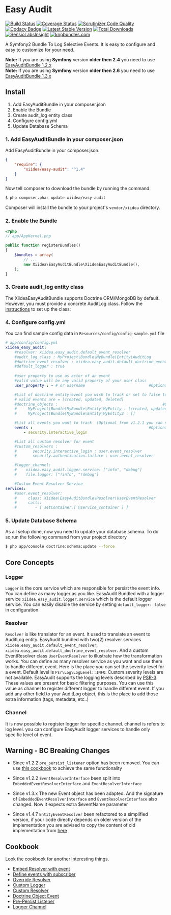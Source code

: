 # Easy Audit

[![Build Status](https://travis-ci.org/xiidea/EasyAuditBundle.svg?branch=master)](https://travis-ci.org/xiidea/EasyAuditBundle)
[![Coverage Status](https://coveralls.io/repos/xiidea/EasyAuditBundle/badge.svg?branch=master&service=github)](https://coveralls.io/github/xiidea/EasyAuditBundle?branch=master)
[![Scrutinizer Code Quality](https://scrutinizer-ci.com/g/xiidea/EasyAuditBundle/badges/quality-score.png?b=master)](https://scrutinizer-ci.com/g/xiidea/EasyAuditBundle/?branch=master)
[![Codacy Badge](https://api.codacy.com/project/badge/Grade/327c3f057c384aa894f76154bb2ebb74)](https://app.codacy.com/app/ronisaha/EasyAuditBundle?utm_source=github.com&utm_medium=referral&utm_content=xiidea/EasyAuditBundle&utm_campaign=Badge_Grade_Dashboard)
[![Latest Stable Version](https://poser.pugx.org/xiidea/easy-audit/v/stable.png)](https://packagist.org/packages/xiidea/easy-audit)
[![Total Downloads](https://poser.pugx.org/xiidea/easy-audit/downloads.png)](https://packagist.org/packages/xiidea/easy-audit)
[![SensioLabsInsight](https://insight.sensiolabs.com/projects/b8802bf0-af10-4343-a6c4-846d6b481978/mini.png)](https://insight.sensiolabs.com/projects/b8802bf0-af10-4343-a6c4-846d6b481978)
[![knpbundles.com](http://knpbundles.com/xiidea/EasyAuditBundle/badge-short)](http://knpbundles.com/xiidea/EasyAuditBundle)

A Symfony2 Bundle To Log Selective Events. It is easy to configure and easy to customize for your need.

**Note:** If you are using **Symfony** version **older then 2.4** you need to use [EasyAuditBundle 1.2.x](https://github.com/xiidea/EasyAuditBundle/tree/1.2.x)  
**Note:** If you are using **Symfony** version **older then 2.6** you need to use [EasyAuditBundle 1.3.x](https://github.com/xiidea/EasyAuditBundle/tree/1.3.x)

## Install

1.  Add EasyAuditBundle in your composer.json
2.  Enable the Bundle
3.  Create audit_log entity class
4.  Configure config.yml
5.  Update Database Schema

### 1. Add EasyAuditBundle in your composer.json

Add EasyAuditBundle in your composer.json:

```json
{
    "require": {
        "xiidea/easy-audit": "^1.4"
    }
}
```

Now tell composer to download the bundle by running the command:

```bash
$ php composer.phar update xiidea/easy-audit
```

Composer will install the bundle to your project's `vendor/xiidea` directory.

### 2. Enable the Bundle

```php
<?php
// app/AppKernel.php

public function registerBundles()
{
    $bundles = array(
        // ...
        new Xiidea\EasyAuditBundle\XiideaEasyAuditBundle(),
    );
}
```

### 3. Create audit_log entity class

The XiideaEasyAuditBundle supports Doctrine ORM/MongoDB by default. However, you must provide a concrete AuditLog class. Follow the [instructions](https://github.com/xiidea/EasyAuditBundle/blob/master/Resources/doc/audit-log-entity-orm.md) to set up the class:

### 4. Configure config.yml

You can find sample config data in `Resources/config/config-sample.yml` file

```yaml
# app/config/config.yml
xiidea_easy_audit:
    #resolver: xiidea.easy_audit.default_event_resolver                           #Optional
    #audit_log_class : MyProject\Bundle\MyBundle\Entity\AuditLog                  #Required
    #doctrine_event_resolver : xiidea.easy_audit.default_doctrine_event_resolver  #Optional
    #default_logger : true                                                        #Optional
    
    #user property to use as actor of an event
    #valid value will be any valid property of your user class
    user_property : ~ # or username                            #Optional

    #List of doctrine entity:event you wish to track or set to false to disable logs for doctrine events
    # valid events are = [created, updated, deleted]
    #doctrine_objects :                                              #Optional
    #     MyProject\Bundle\MyBundle\Entity\MyEntity : [created, updated, deleted]
    #     MyProject\Bundle\MyBundle\Entity\MyEntity2 : []

    #List all events you want to track  (Optional from v1.2.1 you can now use subscriber to define it)
    events :                                                   #Optional
        - security.interactive_login

    #List all custom resolver for event
    #custom_resolvers :
    #       security.interactive_login : user.event_resolver
    #       security.authentication.failure : user.event_resolver

    #logger_channel:
    #    xiidea.easy_audit.logger.service: ["info", "debug"]
    #    file.logger: ["!info", "!debug"]

    #Custom Event Resolver Service
services:
    #user.event_resolver:
    #     class: Xiidea\EasyAuditBundle\Resolver\UserEventResolver
    #     calls:
    #        - [ setContainer,[ @service_container ] ]
```

### 5. Update Database Schema

As all setup done, now you need to update your database schema. To do so,run the following command from your project directory

```bash
$ php app/console doctrine:schema:update --force
```

## Core Concepts

### Logger

`Logger` is the core service which are responsible for persist the event info. You can define as many logger as you like.
EasyAudit Bundled with a logger service `xiidea.easy_audit.logger.service` which is the default logger service. You can easily
disable the service by setting `default_logger: false` in configuration.

### Resolver

`Resolver` is like translator for an event. It used to translate an event to AuditLog entity. EasyAudit bundled with two(2)
resolver services `xiidea.easy_audit.default_event_resolver`, `xiidea.easy_audit.default_doctrine_event_resolver`. And a
custom EventResolver class `UserEventResolver` to illustrate how the transformation works. You can define as many resolver
service as you want and use them to handle different event. Here is the place you can set the severity level for a event. Default
level is `Psr\Log\LogLevel::INFO`. Custom severity levels are not available. EasyAudit supports the logging levels
described by [PSR-3](http://www.php-fig.org/psr/psr-3). These values are present for basic filtering purposes. You can
use this value as channel to register different logger to handle different event. If you add any other field to your
AuditLog object, this is the place to add those extra information (tags, metadata, etc..)

### Channel

It is now possible to register logger for specific channel. channel is refers to log level. you can configure EasyAudit logger
services to handle only specific level of event.

## Warning - BC Breaking Changes

-   Since v1.2.2 `pre_persist_listener` option has been removed. You can use 
[this cookbook](https://github.com/xiidea/EasyAuditBundle/blob/master/Resources/doc/pre-persist-listener.md) 
to achieve the same functionality

-   Since v1.2.2 `EventResolverInterface` been split into `EmbeddedEventResolverInterface` and `EventResolverInterface`

-   Since v1.3.x The new Event object has been adapted. And the signature of `EmbeddedEventResolverInterface` and 
    `EventResolverInterface` also changed. Now it expects extra $eventName parameter
         
-   Since v1.4.7 `EntityEventResolver` been refactored to a simplified version, if your code directly depends on older version of the implementation
    you are advised to copy the content of old implementation from [here](https://github.com/xiidea/EasyAuditBundle/blob/1.4.6/Resolver/EntityEventResolver.php)

## Cookbook

Look the cookbook for another interesting things.

-   [Embed Resolver with event](https://github.com/xiidea/EasyAuditBundle/blob/master/Resources/doc/embed-resolver.md)
-   [Define events with subscriber](https://github.com/xiidea/EasyAuditBundle/blob/master/Resources/doc/subscriber.md)
-   [Override Resolver](https://github.com/xiidea/EasyAuditBundle/blob/master/Resources/doc/override-resolver.md)
-   [Custom Logger](https://github.com/xiidea/EasyAuditBundle/blob/master/Resources/doc/custom-logger.md)
-   [Custom Resolver](https://github.com/xiidea/EasyAuditBundle/blob/master/Resources/doc/custom-resolver.md)
-   [Doctrine Object Event](https://github.com/xiidea/EasyAuditBundle/blob/master/Resources/doc/doctrine-entity-events.md)
-   [Pre-Persist Listener](https://github.com/xiidea/EasyAuditBundle/blob/master/Resources/doc/pre-persist-listener.md)
-   [Logger Channel](https://github.com/xiidea/EasyAuditBundle/blob/master/Resources/doc/logger-channel.md)   
